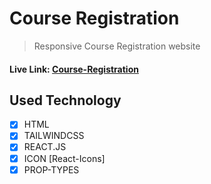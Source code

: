 # Course Registration

> Responsive Course Registration website

#### Live Link: [Course-Registration](my-course-roster.netlify.app/)

## Used Technology

- [x] HTML
- [x] TAILWINDCSS
- [x] REACT.JS
- [x] ICON [React-Icons]
- [x] PROP-TYPES
